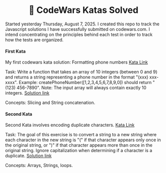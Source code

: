 <h1 align="center">🚀 CodeWars Katas Solved</h1>
Started yesterday Thursday, August 7, 2025.
I created this repo to track the Javascript solutions I have successfully submitted on codewars.com. 
I intend concentrating on the principles behind each test in order to track how the tests are organized. 

#### First Kata
My first codewars kata solution: Formatting phone numbers
[Kata Link](https://www.codewars.com/kata/525f50e3b73515a6db000b83/train/javascript)

Task: Write a function that takes an array of 10 integers (between 0 and 9) 
and returns a string representing a phone number in the format "(xxx) xxx-xxxx".
Example: createPhoneNumber([1,2,3,4,5,6,7,8,9,0]) should return "(123) 456-7890".
Note: The input array will always contain exactly 10 integers.
[Solution link](js-files/phone_creator.js)

Concepts: Slicing and String concatenation. 

#### Second Kata
Second Kata involves encoding duplicate characters.
[Kata Link](https://www.codewars.com/kata/54b42f9314d9229fd6000d9c)

Task: The goal of this exercise is to convert a string to a new string 
where each character in the new string is "(" if that character appears 
only once in the original string, or ")" if that character appears 
more than once in the original string. Ignore capitalization when 
determining if a character is a duplicate. 
[Solution link](js-files/duplicate_encoder.js)

Concepts: Arrays, Strings, loops. 